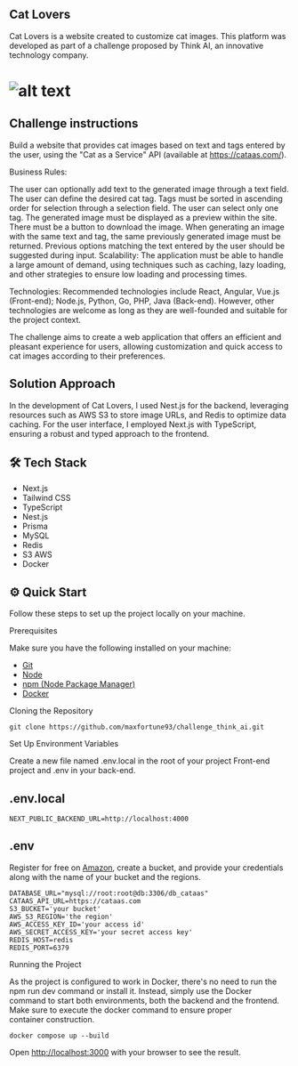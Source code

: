 
## Cat Lovers

Cat Lovers is a website created to customize cat images. This platform was developed as part of a challenge proposed by Think AI, an innovative technology company.

# ![alt text](image.png)

## Challenge instructions

Build a website that provides cat images based on text and tags entered by the user, using the "Cat as a Service" API (available at https://cataas.com/).

Business Rules:

The user can optionally add text to the generated image through a text field.
The user can define the desired cat tag.
Tags must be sorted in ascending order for selection through a selection field.
The user can select only one tag.
The generated image must be displayed as a preview within the site.
There must be a button to download the image.
When generating an image with the same text and tag, the same previously generated image must be returned.
Previous options matching the text entered by the user should be suggested during input.
Scalability:
The application must be able to handle a large amount of demand, using techniques such as caching, lazy loading, and other strategies to ensure low loading and processing times.

Technologies:
Recommended technologies include React, Angular, Vue.js (Front-end); Node.js, Python, Go, PHP, Java (Back-end). However, other technologies are welcome as long as they are well-founded and suitable for the project context.

The challenge aims to create a web application that offers an efficient and pleasant experience for users, allowing customization and quick access to cat images according to their preferences.

## Solution Approach

In the development of Cat Lovers, I used Nest.js for the backend, leveraging resources such as AWS S3 to store image URLs, and Redis to optimize data caching. For the user interface, I employed Next.js with TypeScript, ensuring a robust and typed approach to the frontend.

## 🛠 Tech Stack

- Next.js
- Tailwind CSS
- TypeScript
- Nest.js
- Prisma
- MySQL
- Redis
- S3 AWS
- Docker

## ⚙️ Quick Start 
Follow these steps to set up the project locally on your machine.

Prerequisites

Make sure you have the following installed on your machine:

- [Git](https://git-scm.com/)
- [Node](https://nodejs.org/en)
- [npm (Node Package Manager)](https://www.npmjs.com/)
- [Docker](https://www.docker.com/)

Cloning the Repository

```
git clone https://github.com/maxfortune93/challenge_think_ai.git

```

Set Up Environment Variables

Create a new file named .env.local in the root of your project Front-end project and .env in your back-end. 

## .env.local

```
NEXT_PUBLIC_BACKEND_URL=http://localhost:4000
```

## .env
Register for free on [Amazon](https://aws.amazon.com/pt/free), create a bucket, and provide your credentials along with the name of your bucket and the regions.
```
DATABASE_URL="mysql://root:root@db:3306/db_cataas"
CATAAS_API_URL=https://cataas.com
S3_BUCKET='your bucket'
AWS_S3_REGION='the region'
AWS_ACCESS_KEY_ID='your access id'
AWS_SECRET_ACCESS_KEY='your secret access key'
REDIS_HOST=redis
REDIS_PORT=6379
```

Running the Project

As the project is configured to work in Docker, there's no need to run the npm run dev command or install it. Instead, simply use the Docker command to start both environments, both the backend and the frontend. Make sure to execute the docker command to ensure proper container construction.
```
docker compose up --build 
```

Open [http://localhost:3000](http://localhost:3000) with your browser to see the result.
